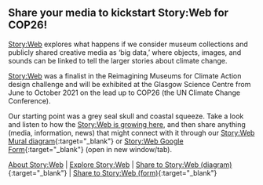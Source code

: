 ## Share your media to kickstart Story:Web for COP26!

[Story:Web](storyweb.html) explores what happens if we consider museum collections and publicly shared creative media as ‘big data,’ where objects, images, and sounds can be linked to tell the larger stories about climate change.

[Story:Web](storyweb.html) was a finalist in the Reimagining Museums for Climate Action design challenge and will be exhibited at the Glasgow Science Centre from June to October 2021 on the lead up to COP26 (the UN Climate Change Conference).

Our starting point was a grey seal skull and coastal squeeze. Take a look and listen to how the [Story:Web is growing here](storyweb.html), and then share anything (media, information, news) that might connect with it through our [Story:Web Mural diagram](https://app.mural.co/t/openlab3486/m/openlab3486/1612530365152/0f61a364dceeaabff2d06258c71d29eb3a2e1774){:target="_blank"} or [Story:Web Google Form](https://forms.gle/LSFefgYDQeUg5To96){:target="_blank"} (open in new window/tab).

[About Story:Web](about.html) \| [Explore Story:Web](storyweb.html) \| [Share to Story:Web (diagram)](https://app.mural.co/t/openlab3486/m/openlab3486/1612530365152/0f61a364dceeaabff2d06258c71d29eb3a2e1774){:target="_blank"} \| [Share to Story:Web (form)](https://forms.gle/LSFefgYDQeUg5To96){:target="_blank"} 
